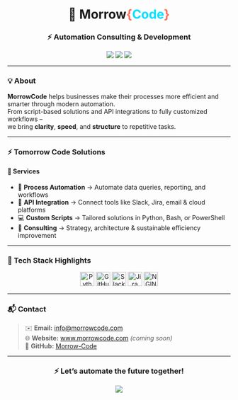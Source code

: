 <h1 align="center">🐙 Morrow<span style="color:#FF6F61">{</span><span style="color:#00E0FF">Code</span><span style="color:#FF6F61">}</span></h1>
<h3 align="center">⚡ Automation Consulting & Development</h3>

<p align="center">
  <img src="https://img.shields.io/badge/Automation-%23FF6F61?style=for-the-badge&logo=githubactions&logoColor=white"/>
  <img src="https://img.shields.io/badge/Built%20with-Python-3776AB?style=for-the-badge&logo=python&logoColor=white"/>
  <img src="https://img.shields.io/badge/API%20Integrations-00E0FF?style=for-the-badge&logo=plug&logoColor=white"/>
</p>

---

### 💡 About

**MorrowCode** helps businesses make their processes more efficient and smarter through modern automation.  
From script-based solutions and API integrations to fully customized workflows –  
we bring **clarity**, **speed**, and **structure** to repetitive tasks.

---

### ⚡ Tomorrow Code Solutions

#### 🚀 Services
- 🧠 **Process Automation** → Automate data queries, reporting, and workflows  
- 🔗 **API Integration** → Connect tools like Slack, Jira, email & cloud platforms  
- 💻 **Custom Scripts** → Tailored solutions in Python, Bash, or PowerShell  
- 🧭 **Consulting** → Strategy, architecture & sustainable efficiency improvement  

---

### 🧰 Tech Stack Highlights

<p align="center">
  <img src="https://cdn.simpleicons.org/python/3776AB" width="32" title="Python"/>
  <img src="https://cdn.simpleicons.org/githubactions/2088FF" width="32" title="GitHub Actions"/>
  <img src="https://cdn.simpleicons.org/slack/4A154B" width="32" title="Slack"/>
  <img src="https://cdn.simpleicons.org/jira/0052CC" width="32" title="Jira"/>
  <img src="https://cdn.simpleicons.org/nginx/009639" width="32" title="NGINX"/>
</p>

---

### 📬 Contact

> ✉️ **Email:** [info@morrowcode.com](mailto:info@morrowcode.com)  
> 🌐 **Website:** www.morrowcode.com *(coming soon)*  
> 🐙 **GitHub:** [Morrow-Code](https://github.com/Morrow-Code)

---

<h3 align="center">⚡ Let’s automate the future together!</h3>
<p align="center">
  <img src="https://img.shields.io/badge/MorrowCode-Automation%20Experts-%23FF6F61?style=for-the-badge&logo=zap&logoColor=white"/>
</p>
